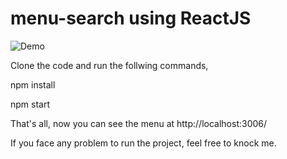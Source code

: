 # menu-search using ReactJS

![Demo](https://github.com/gsayem/react-menu-search/blob/master/Demo.gif)

Clone the code and run the follwing commands,

npm install

npm start

That's all, now you can see the menu at http://localhost:3006/

If you face any problem to run the project, feel free to knock me.
